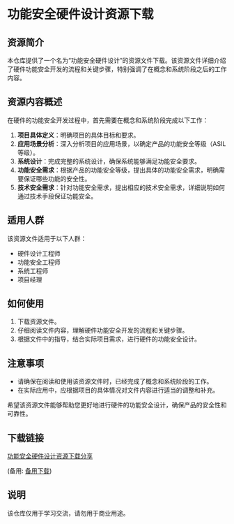 # 功能安全硬件设计资源下载

## 资源简介

本仓库提供了一个名为“功能安全硬件设计”的资源文件下载。该资源文件详细介绍了硬件功能安全开发的流程和关键步骤，特别强调了在概念和系统阶段之后的工作内容。

## 资源内容概述

在硬件的功能安全开发过程中，首先需要在概念和系统阶段完成以下工作：

1. **项目具体定义**：明确项目的具体目标和要求。
2. **应用场景分析**：深入分析项目的应用场景，以确定产品的功能安全等级（ASIL等级）。
3. **系统设计**：完成完整的系统设计，确保系统能够满足功能安全要求。
4. **功能安全需求**：根据产品的功能安全等级，提出具体的功能安全需求，明确需要保证哪些功能的安全性。
5. **技术安全需求**：针对功能安全需求，提出相应的技术安全需求，详细说明如何通过技术手段保证功能安全。

## 适用人群

该资源文件适用于以下人群：

- 硬件设计工程师
- 功能安全工程师
- 系统工程师
- 项目经理

## 如何使用

1. 下载资源文件。
2. 仔细阅读文件内容，理解硬件功能安全开发的流程和关键步骤。
3. 根据文件中的指导，结合实际项目需求，进行硬件的功能安全设计。

## 注意事项

- 请确保在阅读和使用该资源文件时，已经完成了概念和系统阶段的工作。
- 在实际应用中，应根据项目的具体情况对文件内容进行适当的调整和补充。

希望该资源文件能够帮助您更好地进行硬件的功能安全设计，确保产品的安全性和可靠性。

## 下载链接
[功能安全硬件设计资源下载分享](https://pan.quark.cn/s/f639c720e320) 

(备用: [备用下载](https://pan.baidu.com/s/1jU7kb3_AFSRxNlR-1XngFQ?pwd=1234))

## 说明

该仓库仅用于学习交流，请勿用于商业用途。
